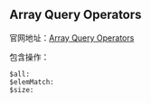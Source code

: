 ## Array Query Operators
官网地址：[Array Query Operators](https://docs.mongodb.com/manual/reference/operator/query-array/)

包含操作：
```
$all:
$elemMatch:
$size:
```
